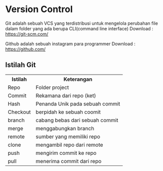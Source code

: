 # Version Control

Git adalah sebuah VCS yang terdistribusi untuk mengelola perubahan file dalam folder yang ada berupa CLI(command line interface)
Download : https://git-scm.com/

Github adalah sebuah instagram para programmer
Download : https://github.com/

## Istilah Git

<table>
<tr>
   <th>Istilah</th>
   <th>Keterangan</th>
</tr>
<tr>
   <td>Repo</td>
   <td>Folder project</td>
</tr>
<tr>
   <td>Commit</td>
   <td>Rekamana dari repo (ket)</td>
</tr>
<tr>
   <td>Hash</td>
   <td>Penanda Unik pada sebuah commit</td>
</tr>
<tr>
   <td>Checkout</td>
   <td>berpidah ke sebuah coomit</td>
</tr>
<tr>
   <td>branch</td>
   <td>cabang bebas dari sebuah commit</td>
</tr>
<tr>
   <td>merge</td>
   <td>menggabungkan branch</td>
</tr>
<tr>
   <td>remote</td>
   <td>sumber yang memiliki repo</td>
</tr>
<tr>
   <td>clone</td>
   <td>mengambil repo dari remote</td>
</tr>
<tr>
   <td>push</td>
   <td>mengirim commit ke repo</td>
</tr>
<tr>
   <td>pull</td>
   <td>menerima commit dari repo</td>
</tr>
</table>
